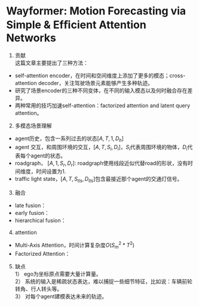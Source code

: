 # Wayformer: Motion Forecasting via Simple & Efﬁcient Attention Networks  

1. 贡献  
这篇文章主要提出了三种方法：  
- self-attention encoder，在时间和空间维度上添加了更多的模态；cross-attention decoder，关注驾驶场景元素能够产生多种轨迹。  
- 研究了场景encoder的三种不同变体，在不同的输入模态以及何时融合存在差异。  
- 两种常用的技巧加速self-attention：factorized attention and latent query attention。  
2. 多模态场景理解  
- agent历史，包含一系列过去的状态$[A,T,1,D_h]$  
- agent 交互，和周围环境的交互，$[A,T,S_i,D_i]$，$S_i$代表周围环境的物体，$D_i$代表每个agent的状态。  
- roadgraph， $[A,1,S_r, D_r]$: roadgraph使用线段近似代替road的形状，没有时间维度，时间设置为1.  
- traffic light state，$[A,T,S_{tls}, D_{tls}]$包含最接近那个agent的交通灯信号。  
3. 融合  
- late fusion：  
- early fusion：  
- hierarchical fusion：  
4. attention  
- Multi-Axis Attention，时间计算复杂度$O(S_m^2 * T^2)$  
- Factorized Attention：  
5. 缺点  
1） ego为坐标原点需要大量计算量。  
2） 系统的输入是稀疏状态表达，难以捕捉一些细节特征，比如说：车辆前轮转角、行人转头等。  
3） 对每个agent建模表达未来的轨迹。
